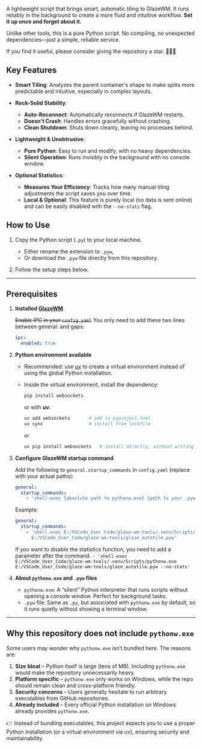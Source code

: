 A lightweight script that brings smart, automatic tiling to GlazeWM. It runs reliably in the background to create a more fluid and intuitive workflow. **Set it up once and forget about it.**

Unlike other tools, this is a pure Python script. No compiling, no unexpected dependencies—just a simple, reliable service.

If you find it useful, please consider giving the repository a star. 🌟🌟🌟

## Key Features

*   **Smart Tiling**: Analyzes the parent container's shape to make splits more predictable and intuitive, especially in complex layouts.

*   **Rock-Solid Stability**:
    *   **Auto-Reconnect**: Automatically reconnects if GlazeWM restarts.
    *   **Doesn't Crash**: Handles errors gracefully without crashing.
    *   **Clean Shutdown**: Shuts down cleanly, leaving no processes behind.

*   **Lightweight & Unobtrusive**:
    *   **Pure Python**: Easy to run and modify, with no heavy dependencies.
    *   **Silent Operation**: Runs invisibly in the background with no console window.

*   **Optional Statistics**:
    *   **Measures Your Efficiency**: Tracks how many manual tiling adjustments the script saves you over time.
    *   **Local & Optional**: This feature is purely local (no data is sent online) and can be easily disabled with the `--no-stats` flag.

## How to Use

1. Copy the Python script (`.py`) to your local machine.

   * Either rename the extension to `.pyw`,
   * Or download the `.pyw` file directly from this repository.

2. Follow the setup steps below.

---

## Prerequisites

1. **Installed [GlazeWM](https://github.com/glzr-io/glazewm)**

   ~~Enable IPC in your `config.yaml`~~ You only need to add these two lines between general: and gaps:

   ```yaml
   ipc:
     enabled: true
   ```
   
3. **Python environment available**

   * Recommended: use [uv](https://github.com/astral-sh/uv) to create a virtual environment instead of using the global Python installation.
   * Inside the virtual environment, install the dependency:

     ```bash
     pip install websockets
     ```

     or with **uv**:

     ```bash
     uv add websockets       # add to pyproject.toml  
     uv sync                 # install from lockfile
     ```
     or
     ```bash
     uv pip install websockets   # install directly, without writing to pyproject.toml
     ```

4. **Configure GlazeWM startup command**

   Add the following to `general.startup_commands` in `config.yaml` (replace with your actual paths):

   ```yaml
   general:
     startup_commands:
       - 'shell-exec {absolute path to pythonw.exe} {path to your .pyw file}'
   ```

   Example:

   ```yaml
   general:
     startup_commands:
       - 'shell-exec E:/VSCode_User_Code/glaze-wm-tools/.venv/Scripts/pythonw.exe
         E:/VSCode_User_Code/glaze-wm-tools/glaze_autotile.pyw'
   ```
   
   If you want to disable the statistics function, you need to add a parameter after the command.
   `- 'shell-exec E:/VSCode_User_Code/glaze-wm-tools/.venv/Scripts/pythonw.exe E:/VSCode_User_Code/glaze-wm-tools/glaze_autotile.pyw --no-stats'`

5. **About `pythonw.exe` and `.pyw` files**

   * `pythonw.exe`: A “silent” Python interpreter that runs scripts without opening a console window. Perfect for background tasks.
   * `.pyw` file: Same as `.py`, but associated with `pythonw.exe` by default, so it runs quietly without showing a terminal window.

---

## Why this repository does **not** include `pythonw.exe`

Some users may wonder why `pythonw.exe` isn’t bundled here. The reasons are:

1. **Size bloat** – Python itself is large (tens of MB). Including `pythonw.exe` would make the repository unnecessarily heavy.
2. **Platform specific** – `pythonw.exe` only works on Windows, while the repo should remain clean and cross-platform friendly.
3. **Security concerns** – Users generally hesitate to run arbitrary executables from GitHub repositories.
4. **Already included** – Every official Python installation on Windows already provides `pythonw.exe`.

👉 Instead of bundling executables, this project expects you to use a proper Python installation (or a virtual environment via uv), ensuring security and maintainability.
